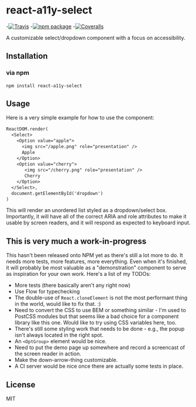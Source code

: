 # react-a11y-select

-[![Travis][build-badge]][build]
-[![npm package][npm-badge]][npm]
-[![Coveralls][coveralls-badge]][coveralls]

A customizable select/dropdown component with a focus on accessibility.

## Installation
### via npm
```
npm install react-a11y-select
```

## Usage
Here is a very simple example for how to use the component:

    ReactDOM.render(
      <Select>
        <Option value="apple">
          <img src="/apple.png" role="presentation" />
          Apple
        </Option>
        <Option value="cherry">
           <img src="/cherry.png" role="presentation" />
           Cherry
        </Option>
      </Select>,
      document.getElementById('dropdown')
    )

This will render an unordered list styled as a dropdown/select box. Importantly, it will have all of the correct ARIA and role attributes to make it usable by screen readers, and it will respond as expected to keyboard input.

## This is very much a work-in-progress
This hasn't been released onto NPM yet as there's still a lot more to do. It needs more tests, more features, more everything. Even when it's finished, it will probably be most valuable as a "demonstration" component to serve as inspiration for your own work. Here's a list of my TODOs:

* More tests (there basically aren't any right now)
* Use Flow for typechecking
* The double-use of `React.cloneElement` is not the most performant thing in the world, would like to fix that. :)
* Need to convert the CSS to use BEM or something similar - I'm used to PostCSS modules but that seems like a bad choice for a component library like this one. Would like to try using CSS variables here, too.
* There's still some styling work that needs to be done - e.g., the popup isn't always located in the right spot.
* An `<OptGroup>` element would be nice.
* Need to put the demo page up somewhere and record a screencast of the screen reader in action.
* Make the down-arrow-thing customizable.
* A CI server would be nice once there are actually some tests in place.

## License
MIT

[build-badge]: https://img.shields.io/travis/user/repo/master.png?style=flat-square
[build]: https://travis-ci.org/user/repo

[npm-badge]: https://img.shields.io/npm/v/npm-package.png?style=flat-square
[npm]: https://www.npmjs.org/package/npm-package

[coveralls-badge]: https://img.shields.io/coveralls/user/repo/master.png?style=flat-square
[coveralls]: https://coveralls.io/github/user/repo